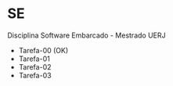 # SE
Disciplina Software Embarcado - Mestrado UERJ
<ul>
  <li>Tarefa-00 (OK)</li>
  <li>Tarefa-01</li> 
  <li>Tarefa-02</li>
  <li>Tarefa-03</li>
</ul>
